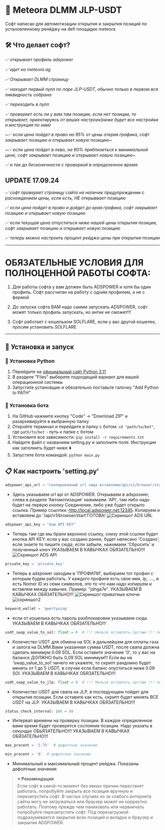 # 🤖 Meteora DLMM JLP-USDT
Софт написан для автомотизации открытия и закрытия позиций по установленному ренйджу на defi площадке meteora 

## 🛠 Что делает софт?
*✅ открывает профиль adspower*

*✅ идет на meteora.ag*

*✅ Открывает DLMM страницу* 

*✅ находит первый пулл по паре JLP-USDT, обычно только в первом вся ликвидность собрана*

*✅ переходить в пулл*

*✅ проверяет есть ли у вам там позиции, если нет позиции, то открывает, ориентируясь от ваших настроек(ниже будет все настройки и инструкция по ним)*

*~✅ если цена пойдет в право на 95% от цены открия графика, софт закрывает позицию и открывает новую позицию~*

*~✅ если цена пойдет в лево, на 90% приблизиться к минимальной цене, софт закрывает позицию и открывает новую позицию~*

*✅ и так до бесконечности с проверкой в определенное время.*

## UPDATE 17.09.24

*✅ софт проверяет страницу сайта на наличие предупреждении с расхождением цены, если есть, НЕ открыввает позицию*

*✅ если цена пойдет в право и дойдет до края графика, софт закрывает позицию и открывает новую позицию*

*✅ если текущая цена отпуститься ниже нашей цены открытия позиции, софт закрывает позицию и открывает новую позицию*

*✅ теперь можно настроить процент рейджа цены при открытии позиции*

--------------------------------------------------------------------------------------------------------------------------------------------------------------------------------------------------
# ОБЯЗАТЕЛЬНЫЕ УСЛОВИЯ ДЛЯ ПОЛНОЦЕННОЙ РАБОТЫ СОФТА:
1) Для работы софта у вам должен быть ADSPOWER и хотя бы один профиль. Софт рассчитан на работу с одним профилем, а не с фермой

2) До запуска софта ВАМ надо самим запускать ADSPOWER, софт может только профиль запускать, но антик не сможет!!!

3) Софт работает с кошельком SOLFLARE, если у вас другой кошелек, просим установить SOLFLARE

--------------------------------------------------------------------------------------------------------------------------------------------------------------------------------------------------

## 🚀 Установка и запуск
### 🐍 Установка Python
1. Перейдите на [официальный сайт Python 3.11](https://www.python.org/downloads/release/python-3119/)
2. В разделе "Files" выберите подходящий вариант для вашей операционной системы
3. Запустите установщик и обязательно поставьте галочку "Add Python to PATH"


### 🤖 Установка бота
1. На GitHub нажмите кнопку "Code" -> "Download ZIP" и разархивируйте в выбранную папку
2. Откройте терминал и перейдите в папку с ботом: `cd "path/to/bot"`, где `path/to/bot` - путь к папке с ботом
3. Установите все зависимости: `pip install -r requirements.txt`
4. Найдите файл с названием setting.py и заполните поля. Инструкция как заполнить будет ниже ⬇️
6. Запустите бота командой: `python main.py`

## 📋 Как настроить 'setting.py'
```python 
adspower_api_url = "скопированный url сюда вставляем/api/v1/browser/start"
```
+ Здесь указываем url api от ADSPOWER. Открываем в adsposwer, слева в разделе 'Автомотизация' нажимаем 'API', там либо надо будет на первую кнопку Соединение, либо уже будет открыто ссылка. Пример ссыллки: http://local.adspower.net:12345. Копируем и вставляем до '/api/v1/browser/start'ГОТОВА!
  ![Скриншот ADS URL]([https://github.com/Kuba199403/meteora/issues/1#issuecomment-2350105124](https://github.com/Kuba199403/meteora/blob/main/%D0%A1%D0%BD%D0%B8%D0%BC%D0%BE%D0%BA%20%D1%8D%D0%BA%D1%80%D0%B0%D0%BD%D0%B0%202024-09-13%20%D0%B2%2022.13.13.png))

``` python
adspower_api_key = "ваш API KEY"
```
+ Теперь там где мы брали верхнюю ссылку, снизу этой ссылки будет кнопка API KEY: если у вас создано ранее, будет написано 'Создано', если знаете то пишите сюда, если забыли, нажимаем 'Сбросить' и полученный ключ УКАЗЫВАЕМ В КАВЫЧКАХ ОБЯЗАТЕЛЬНО!!!
![Скриншот ADS API]([https://github.com/Kuba199403/meteora/issues/1#issue-2525631916](https://github.com/Kuba199403/meteora/blob/main/%D0%A1%D0%BD%D0%B8%D0%BC%D0%BE%D0%BA%20%D1%8D%D0%BA%D1%80%D0%B0%D0%BD%D0%B0%202024-09-13%20%D0%B2%2022.21.31.png))
``` python
private_key = 'private_key'
```
+ Теперь в adspower заходим в 'ПРОФИЛИ', выбираем тот профил с которым будем работать. У каждого профиля есть свое имя, ip, ...., и есть Nomer ID из семи символов, это то что нам надо
копируем и вставлем между кавычек. Пример: "jdnga7e". УКАЗЫВАЕМ В КАВЫЧКАХ ОБЯЗАТЕЛЬНО!!!
![Скриншот приватные ключи]([https://github.com/Kuba199403/meteora/issues/1#issuecomment-2350120339](https://github.com/Kuba199403/meteora/blob/main/%D0%A1%D0%BD%D0%B8%D0%BC%D0%BE%D0%BA%20%D1%8D%D0%BA%D1%80%D0%B0%D0%BD%D0%B0%202024-09-13%20%D0%B2%2022.31.00.png))
![скриншот2]([https://github.com/Kuba199403/meteora/issues/1#issuecomment-2350120589](https://github.com/Kuba199403/meteora/blob/main/%D0%A1%D0%BD%D0%B8%D0%BC%D0%BE%D0%BA%20%D1%8D%D0%BA%D1%80%D0%B0%D0%BD%D0%B0%202024-09-13%20%D0%B2%2022.49.52.png))
``` python
keyword_wallet = 'qwertyuiop'
```
+ если от кошелька есть пароль разблокировки указываем сюда. УКАЗЫВАЕМ В КАВЫЧКАХ ОБЯЗАТЕЛЬНО!!!

``` python
usdt_swap_value_to_sol: float = 0  # !!! Нельзя оставлять пустым !!! либо '0', либо ваше значение
```
+ Количество USDT для обмена на SOl, в дальнейшем для оплаты газа и залога на DLMM.Вами указанная сумма USDT, после свапа должна сделать минимум 0.09 SOL. Если оставите значение '0', то у вас на балансе ДОЛЖНО быть 0,09 SOL минимум!!! Если вы на 'swap_value_to_sol' ничего не укажете, то скрипт рандомно будет менять от 1 до 5 USDT, в случае если баланс опуститься ниже 0.09 SOl. УКАЗЫВАЕМ В КАВЫЧКАХ ОБЯЗАТЕЛЬНО!!!

``` python
usdt_swap_value_to_jlp: float = 0  # !!! Нельзя оставлять пустым !!! либо '0', либо ваше значение
```
+ Количество USDT для свапа на JLP, в последующем пойдет для открытия позиции. Если оставите как есть, скрипт будет менять ВСЕ USDT на JLP. УКАЗЫВАЕМ В КАВЫЧКАХ ОБЯЗАТЕЛЬНО!!!

``` python
status_check_interval: int = 60
```
+ Интервал времени на проверку позиции. В каждое определенное вами время будет проверятся состояние позиции. Надо указать в секундах ОБЬЯЗАТЕЛЬНО!!! УКАЗЫВАЕМ В КАВЫЧКАХ ОБЯЗАТЕЛЬНО!!!

``` python
max_procent = '2.75'  # дефолтное значение

min_procent = '0'  # дефолтное значение
```
+ Минимальный и максимальный процент рейджа. Показаны дефолтные значения


> **⭐️ Рекомендация**<br>
> Если софт в какой-то момент без явных причин перестанет работать, попробуйте закрыть все позиции вручную и перезапустить софт. В частых случаях из за слабого интернета сайты могу не загружаться или браузер может не корректно работать. Поэтому прежде чем паниковать или нервничать попробуйте перезапустить софт. Под перезагрузкой подразумевается закрытия всех позиций и вкладок и браузер и закрытия ADSPOWER. 

